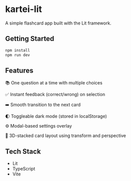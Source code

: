 # kartei-lit

A simple flashcard app built with the Lit framework.

## Getting Started

```bash
npm install
npm run dev
```

## Features

📚 One question at a time with multiple choices

✅ Instant feedback (correct/wrong) on selection

➡️ Smooth transition to the next card

🌓 Toggleable dark mode (stored in localStorage)

⚙️ Modal-based settings overlay

🎴 3D-stacked card layout using transform and perspective

## Tech Stack

- Lit
- TypeScript
- Vite

